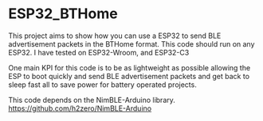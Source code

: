 # ESP32_BTHome
This project aims to show how you can use a ESP32 to send BLE advertisement packets in the BTHome format.
This code should run on any ESP32. I have tested on ESP32-Wroom, and ESP32-C3

One main KPI for this code is to be as lightweight as possible allowing the ESP to boot quickly and send BLE advertisement packets and get back to sleep fast all to save power for battery operated projects.

This code depends on the NimBLE-Arduino library. 
https://github.com/h2zero/NimBLE-Arduino
